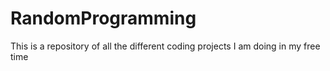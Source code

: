 # RandomProgramming
This is a repository of all the different coding projects I am doing in my free time
